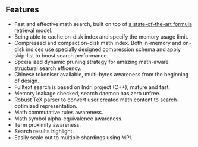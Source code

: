## Features
* Fast and effective math search, built on top of [a state-of-the-art formula retrieval model](http://ecir2019.org/best-paper-awards).
* Being able to cache on-disk index and specify the memory usage limit.
* Compressed and compact on-disk math index. Both in-memory and on-disk indices use specially designed compression schema and apply skip-list to boost search performance.
* Spceialized dynamic pruning strategy for amazing math-aware structural search efficency.
* Chinese tokeniser available, multi-bytes awareness from the beginning of design.
* Fulltext search is based on Indri project (C++), mature and fast.
* Memory leakage checked, search daemon has zero unfree.
* Robust TeX parser to convert user created math content to search-optimized representation.
* Math commutative rules awareness.
* Math symbol alpha-equivalence awareness.
* Term proximity awareness.
* Search results highlight.
* Easily scale out to multiple shardings using MPI.
